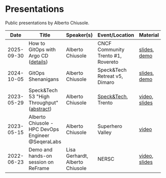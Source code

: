 # Presentations

Public presentations by Alberto Chiusole.

| Date       | Title                                                                      | Speaker(s)                      | Event/Location                     | Material                | Language |
|------------|----------------------------------------------------------------------------|---------------------------------|------------------------------------|-------------------------|----------|
| 2025-09-30 | How to GitOps with Argo CD ([details][11])                                 | Alberto Chiusole                | CNCF Community Trento #1, Rovereto | [slides][10], [demo][8] | :uk:     |
| 2024-10-05 | GitOps Shenanigans                                                         | Alberto Chiusole                | Speck&Tech Retreat v5, Dimaro      | [slides][9], [demo][8]  | :uk:     |
| 2023-05-29 | Speck&Tech 53 "High Throughput" ([abstract][4])                            | Alberto Chiusole                | [Speck&Tech][5], Trento            | [video][6], [slides][7] | :uk:     |
| 2023-05-15 | Alberto Chiusole - HPC DevOps Engineer @SeqeraLabs                         | Alberto Chiusole                | Superhero Valley                   | [video][3]              | :it:     |
| 2022-06-23 | Demo and hands-on session on ReFrame                                       | Lisa Gerhardt, Alberto Chiusole | NERSC                              | [video][1], [slides][2] | :uk:     |


[1]: https://www.youtube.com/watch?v=PC-EzR_f1cA
[2]: ./material/2022-06-23_Lisa-Gerhardt_Alberto-Chiusole_Demo-and-hands-on-session-on-ReFrame.pdf
[3]: https://www.youtube.com/watch?v=KMvu8SceP8U
[4]: https://speckand.tech/2023/05/high-throughput
[5]: https://speckand.tech
[6]: https://www.youtube.com/live/O3MjD_i219A?si=exLrGTEPiOO4hreQ&t=548
[7]: https://www.slideshare.net/slideshow/embed_code/key/6eCTERXumMgchB
[8]: https://github.com/bebosudo/argo-on-speck
[9]: https://docs.google.com/presentation/d/1DF8p3XXdu-HQCJgtVGQwJEE1SKbTszEoATv4imhyONk/edit
[10]: https://docs.google.com/presentation/d/1WmhJuaI139qwWGjmvbzbw-qkHHNjlae-oTsRlOiVO_o/edit
[11]: https://community.cncf.io/events/details/cncf-cloud-native-trento-presents-cloud-native-trento-1-what-the-dolomites-have-to-offer/
